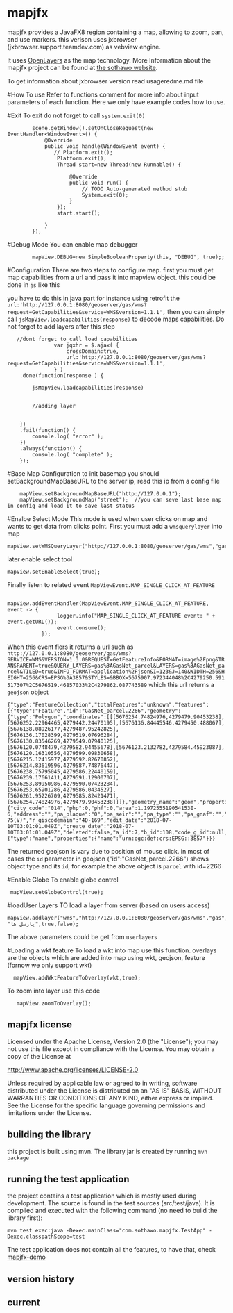 # mapjfx

mapjfx provides a JavaFX8 region containing a map, allowing to zoom, pan, and use markers. this verison uses
jxbrowser (jxbrowser.support.teamdev.com) as vebview engine.

It uses [OpenLayers](http://openlayers.org) as the map technology.
More Information about the mapjfx project can be found at [the sothawo website](http://www.sothawo.com/projects/mapjfx/).

To get information about jxbrowser version read usageredme.md file

#How To use
Refer to functions comment for more info about input parameters of each function. Here we only have example codes how to use.


#Exit
To exit do not forget to call `system.exit(0)`

```
        scene.getWindow().setOnCloseRequest(new EventHandler<WindowEvent>() {
            @Override
            public void handle(WindowEvent event) {
               // Platform.exit();
                Platform.exit();
                Thread start=new Thread(new Runnable() {

                    @Override
                    public void run() {
                        // TODO Auto-generated method stub
                        System.exit(0);
                    }
                });
                start.start();

            }
        });
```

#Debug Mode
You can enable map debugger 

``        
mapView.DEBUG=new SimpleBooleanProperty(this, "DEBUG", true);;
``

#Configuration
There are two steps to configure map. first you must get map capabilities from a url and pass it into mapview object.
this could be done in `js` like this

you have to do this in java part for instance using retrofit the `url:'http://127.0.0.1:8080/geoserver/gas/wms?request=GetCapabilities&service=WMS&version=1.1.1',`
then you can simply call `jsMapView.loadcapabilities(response)` to decode maps capabilities. Do not forget to add layers after this step


       //dont forget to call load capabilities
                   var jqxhr = $.ajax( {
                       crossDomain:true,
                       url:'http://127.0.0.1:8080/geoserver/gas/wms?request=GetCapabilities&service=WMS&version=1.1.1',
                   } )
        .done(function(response ) {

            jsMapView.loadcapabilities(response)


            //adding layer 


        })
        .fail(function() {
            console.log( "error" );
        })
        .always(function() {
            console.log( "complete" );
        });

#Base Map Configuration
to init basemap you should setBackgroundMapBaseURL to the server ip, read this ip from a config file
                
        mapView.setBackgroundMapBaseURL("http://127.0.0.1");
        mapView.setBackgroundMap("street");  //you can seve last base map in config and load it to save last status

#Enalbe Select Mode
This mode is used when user clicks on map and wants to get data from clicks point.
First you must add a `wmsquerylayer` into map
    
    mapView.setWMSQueryLayer("http://127.0.0.1:8080/geoserver/gas/wms","gas","GasNet_parcel");
later enable select tool 

    mapView.setEnableSelect(true);
    
Finally listen to related event `MapViewEvent.MAP_SINGLE_CLICK_AT_FEATURE`

                mapView.addEventHandler(MapViewEvent.MAP_SINGLE_CLICK_AT_FEATURE, event -> {
                    logger.info("MAP_SINGLE_CLICK_AT_FEATURE event: " + event.getURL());
                    event.consume();
               });
         
When this event fiers it returns a url such as `http://127.0.0.1:8080/geoserver/gas/wms?SERVICE=WMS&VERSION=1.3.0&REQUEST=GetFeatureInfo&FORMAT=image%2Fpng&TRANSPARENT=true&QUERY_LAYERS=gas%3AGasNet_parcel&LAYERS=gas%3AGasNet_parcel&TILED=true&INFO_FORMAT=application%2Fjson&I=123&J=140&WIDTH=256&HEIGHT=256&CRS=EPSG%3A3857&STYLES=&BBOX=5675907.972344048%2C4279250.591517307%2C5676519.46857033%2C4279862.087743589` which this url returns a `geojson` object

````
{"type":"FeatureCollection","totalFeatures":"unknown","features":[{"type":"Feature","id":"GasNet_parcel.2266","geometry":{"type":"Polygon","coordinates":[[[5676254.74824976,4279479.90453238],[5676252.22964465,4279442.24470195],[5676136.84445546,4279450.488067],[5676138.08926177,4279487.95242825],[5676136.17028399,4279519.07696284],[5676130.83546269,4279549.07940125],[5676120.0748479,4279582.94455678],[5676123.2132782,4279584.45923087],[5676120.16310556,4279599.09830658],[5676215.12415977,4279592.82670852],[5676214.83619596,4279587.74876447],[5676238.75795045,4279586.22440159],[5676239.17661411,4279591.12900707],[5676253.89950986,4279590.07423284],[5676253.65901286,4279586.0434527],[5676261.95226709,4279585.82421471],[5676254.74824976,4279479.90453238]]]},"geometry_name":"geom","properties":{"city_code":"014","php":0,"phf":0,"area":1.197255519054153E-6,"address":"","pa_plaque":"0","pa_seir":"","pa_type":"","pa_gnaf":"","pa_name":"","pa_register":"","pa_des":"","pa_marketing":"75(B)  75(V)","r_giscodemain":"4D-169","edit_date":"2018-07-10T03:01:01.049Z","create_date":"2018-07-10T03:01:01.049Z","deleted":false,"a_id":7,"b_id":108,"code_g_id":null,"d_id":3,"s_id":736,"special_id":null,"zone_id":2}}],"crs":{"type":"name","properties":{"name":"urn:ogc:def:crs:EPSG::3857"}}}
````

The returned geojson is vary due to position of mouse click. in most of cases the `id` parameter in geojson ("id":"GasNet_parcel.2266") shows object type and its `id`, for example the above object is
`parcel` with id=2266


#Enable Globe
To enable globe control
                
     mapView.setGlobeControl(true); 
     
     
#loadUser Layers
TO load a layer from server (based on users access)

    mapView.addlayer("wms","http://127.0.0.1:8080/geoserver/gas/wms","gas","GasNet_parcel",-1, "پارسل ها",true,false);
    
 The above parameters could be get from `userlayers`
 
 
#Loading a wkt feature 
To load a wkt into map use this function. overlays are the objects which are added into map using wkt, geojson, feature (fornow we only support wkt)

      mapView.addWktFeatureToOverlay(wkt,true);
To zoom into layer use this code

       mapView.zoomToOverlay();





## mapjfx license

   Licensed under the Apache License, Version 2.0 (the "License");
   you may not use this file except in compliance with the License.
   You may obtain a copy of the License at

   http://www.apache.org/licenses/LICENSE-2.0

   Unless required by applicable law or agreed to in writing, software
   distributed under the License is distributed on an "AS IS" BASIS,
   WITHOUT WARRANTIES OR CONDITIONS OF ANY KIND, either express or implied.
   See the License for the specific language governing permissions and
   limitations under the License.

## building the library

this project is built using mvn. The library jar is created by running `mvn package`


## running the test application

the project contains a test application which is mostly used during development. The source is found in the test
sources (src/test/java). It is compiled and executed with the following command (no need to build the library first):

`mvn test exec:java -Dexec.mainClass="com.sothawo.mapjfx.TestApp" -Dexec.classpathScope=test`

The test application does not contain all the features, to have that, check
 [mapjfx-demo](http://www.sothawo.com/projects/mapjfx-demo/)

## version history

## current
